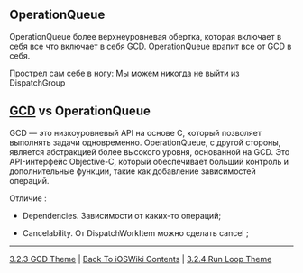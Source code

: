 ## OperationQueue

OperationQueue более верхнеуровневая обертка, которая включает в себя все что включает в себя GCD. OperationQueue врапит все от GCD в себя.

Прострел сам себе в ногу: Мы можем никогда не выйти из DispatchGroup   

## [GCD](./3.2.3%20GCD.md) vs OperationQueue

GCD — это низкоуровневый API на основе C, который позволяет выполнять задачи одновременно. OperationQueue, с другой стороны, является абстракцией более высокого уровня, основанной на GCD. Это API-интерфейс Objective-C, который обеспечивает больший контроль и дополнительные функции, такие как добавление зависимостей операций.

Отличие : 

* Dependencies. Зависимости от каких-то операций;

* Сancelability. От DispatchWorkItem можно сделать cancel  ;

---

[3.2.3 GCD Theme](./3.2.3%20GCD.md) | [Back To iOSWiki Contents](https://github.com/eldaroid/iOSWiki) | [3.2.4 Run Loop Theme](./3.2.5%20RunLoop.md)


